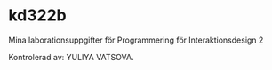 kd322b
======

Mina laborationsuppgifter för Programmering för Interaktionsdesign 2


Kontrolerad av: YULIYA VATSOVA.
